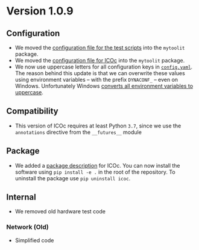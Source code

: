 # Version 1.0.9

## Configuration

- We moved the [configuration file for the test scripts][config] into the `mytoolit` package.
- We moved the [configuration file for ICOc](../../mytoolit/old/configKeys.xml) into the `mytoolit` package.
- We now use uppercase letters for all configuration keys in [`config.yaml`][config]. The reason behind this update is that we can overwrite these values using environment variables – with the prefix `DYNACONF_` – even on Windows. Unfortunately Windows [converts all environment variables to uppercase](https://www.dynaconf.com/configuration).

[config]: ../../mytoolit/config/config.yaml

## Compatibility

- This version of ICOc requires at least Python `3.7`, since we use the `annotations` directive from the `__futures__` module

## Package

- We added a [package description](../../setup.py) for ICOc. You can now install the software using `pip install -e .` in the root of the repository. To uninstall the package use `pip uninstall icoc`.

## Internal

- We removed old hardware test code

### Network (Old)

- Simplified code
